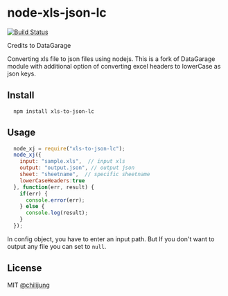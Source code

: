 # node-xls-json-lc

[![Build Status](https://travis-ci.org/DataGarage/node-xls-json.svg?branch=master)](https://travis-ci.org/DataGarage/node-xls-json)

Credits to DataGarage

Converting xls file to json files using nodejs. This is a fork of DataGarage module with additional option of converting excel headers to lowerCase as json keys.

## Install

```
  npm install xls-to-json-lc
```

## Usage

``` javascript
  node_xj = require("xls-to-json-lc");
  node_xj({
    input: "sample.xls",  // input xls
    output: "output.json", // output json
    sheet: "sheetname",  // specific sheetname
    lowerCaseHeaders:true
  }, function(err, result) {
    if(err) {
      console.error(err);
    } else {
      console.log(result);
    }
  });
```

In config object, you have to enter an input path. But If you don't want to output any file you can set to `null`.

## License

MIT [@chilijung](http://github.com/chilijung)

